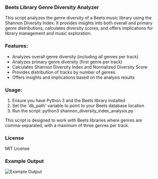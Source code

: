 ### Beets Library Genre Diversity Analyzer

This script analyzes the genre diversity of a Beets music library using the Shannon Diversity Index.
It provides insights into both overall and primary genre distributions, calculates diversity scores,
and offers implications for library management and music exploration.

### Features:
- Analyzes overall genre diversity (including all genres per track)
- Analyzes primary genre diversity (first genre per track)
- Calculates Shannon Diversity Index and Normalized Diversity Score
- Provides distribution of tracks by number of genres
- Offers insights and implications based on the analysis results

### Usage:
1. Ensure you have Python 3 and the Beets library installed
2. Set the 'db_path' variable to point to your Beets database location
3. Run the script: python3 shannon_diversity_index_analysis.py

This script is designed to work with Beets libraries where genres are comma-separated,
with a maximum of three genres per track.

### License
MIT License

### Example Output

![Example Output](https://i.ibb.co/rpDy2yc/more-stats.png)
